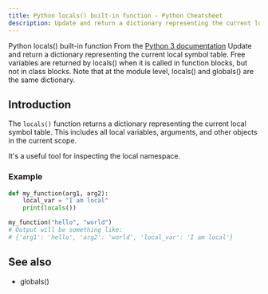 ```yaml
---
title: Python locals() built-in function - Python Cheatsheet
description: Update and return a dictionary representing the current local symbol table. Free variables are returned by locals() when it is called in function blocks, but not in class blocks. Note that at the module level, locals() and globals() are the same dictionary.
---
```


<base-title :title="frontmatter.title" :description="frontmatter.description">
Python locals() built-in function
</base-title>

<base-disclaimer>
  <base-disclaimer-title>
    From the <a target="_blank" href="https://docs.python.org/3/library/functions.html#locals">Python 3 documentation</a>
  </base-disclaimer-title>
  <base-disclaimer-content>
   Update and return a dictionary representing the current local symbol table. Free variables are returned by locals() when it is called in function blocks, but not in class blocks. Note that at the module level, locals() and <router-link to="/builtin/globals">globals()</router-link> are the same dictionary.
  </base-disclaimer-content>
</base-disclaimer>

## Introduction

The `locals()` function returns a dictionary representing the current local symbol table. This includes all local variables, arguments, and other objects in the current scope.

It's a useful tool for inspecting the local namespace.

### Example

```python
def my_function(arg1, arg2):
    local_var = "I am local"
    print(locals())

my_function("hello", "world")
# Output will be something like:
# {'arg1': 'hello', 'arg2': 'world', 'local_var': 'I am local'}
```

## See also

- <router-link to="/builtin/globals">globals()</router-link>
